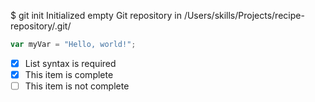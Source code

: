 $ git init
Initialized empty Git repository in /Users/skills/Projects/recipe-repository/.git/

``` javascript
var myVar = "Hello, world!";
```
- [x] List syntax is required
- [x] This item is complete
- [ ] This item is not complete

